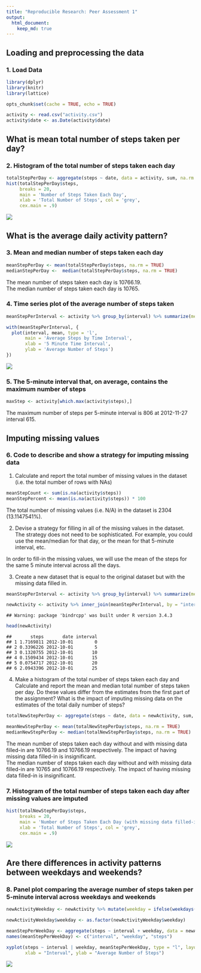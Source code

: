 ```yaml
---
title: "Reproducible Research: Peer Assessment 1"
output: 
  html_document:
    keep_md: true
---
```



## Loading and preprocessing the data

### 1. Load Data


```r
library(dplyr)
library(knitr)
library(lattice)

opts_chunk$set(cache = TRUE, echo = TRUE)
```


```r
activity <- read.csv("activity.csv")
activity$date <- as.Date(activity$date)
```

## What is mean total number of steps taken per day?

### 2. Histogram of the total number of steps taken each day


```r
totalStepPerDay <- aggregate(steps ~ date, data = activity, sum, na.rm = TRUE)
hist(totalStepPerDay$steps, 
     breaks = 20,
     main = 'Number of Steps Taken Each Day',
     xlab = 'Total Number of Steps', col = 'grey',
     cex.main = .9)
```

![](PA1_template_files/figure-html/unnamed-chunk-3-1.png)<!-- -->

## What is the average daily activity pattern?

### 3. Mean and median number of steps taken each day


```r
meanStepPerDay <- mean(totalStepPerDay$steps, na.rm = TRUE)
medianStepPerDay <-  median(totalStepPerDay$steps, na.rm = TRUE)
```

The mean number of steps taken each day is 10766.19.  
The median number of steps taken each day is 10765.

### 4. Time series plot of the average number of steps taken


```r
meanStepPerInterval <- activity %>% group_by(interval) %>% summarize(mean = mean(steps, na.rm = TRUE))

with(meanStepPerInterval, {
  plot(interval, mean, type = 'l',
       main = 'Average Steps by Time Interval',
       xlab = '5 Minute Time Interval',
       ylab = 'Average Number of Steps')
})
```

![](PA1_template_files/figure-html/unnamed-chunk-5-1.png)<!-- -->

### 5. The 5-minute interval that, on average, contains the maximum number of steps


```r
maxStep <- activity[which.max(activity$steps),]
```

The maximum number of steps per 5-minute interval is 806 at 2012-11-27 interval 615.

## Imputing missing values

### 6. Code to describe and show a strategy for imputing missing data

1. Calculate and report the total number of missing values in the dataset (i.e. the total number of rows with NAs)


```r
meanStepCount <- sum(is.na(activity$steps))
meanStepPercent <- mean(is.na(activity$steps)) * 100
```

The total number of missing values (i.e. N/A) in the dataset is 2304 (13.1147541%).

2. Devise a strategy for filling in all of the missing values in the dataset. The strategy does not need to be sophisticated. For example, you could use the mean/median for that day, or the mean for that 5-minute interval, etc.

In order to fill-in the missing values, we will use the mean of the steps for the same 5 minute interval across all the days.

3. Create a new dataset that is equal to the original dataset but with the missing data filled in.


```r
meanStepPerInterval <- activity %>% group_by(interval) %>% summarize(mean = mean(steps, na.rm = TRUE))

newActivity <- activity %>% inner_join(meanStepPerInterval, by = "interval") %>% mutate(steps = ifelse(is.na(steps), mean, steps)) %>% select(steps, date, interval) 
```

```
## Warning: package 'bindrcpp' was built under R version 3.4.3
```

```r
head(newActivity)
```

```
##       steps       date interval
## 1 1.7169811 2012-10-01        0
## 2 0.3396226 2012-10-01        5
## 3 0.1320755 2012-10-01       10
## 4 0.1509434 2012-10-01       15
## 5 0.0754717 2012-10-01       20
## 6 2.0943396 2012-10-01       25
```

4. Make a histogram of the total number of steps taken each day and Calculate and report the mean and median total number of steps taken per day. Do these values differ from the estimates from the first part of the assignment? What is the impact of imputing missing data on the estimates of the total daily number of steps?


```r
totalNewStepPerDay <- aggregate(steps ~ date, data = newActivity, sum, na.rm = TRUE)

meanNewStepPerDay <- mean(totalNewStepPerDay$steps, na.rm = TRUE)
medianNewStepPerDay <- median(totalNewStepPerDay$steps, na.rm = TRUE)
```

The mean number of steps taken each day without and with missing data filled-in are 10766.19 and 10766.19 respectively. The impact of having missing data filled-in is insignificant.  
The median number of steps taken each day without and with  missing data filled-in are 10765 and 10766.19 respectively. The impact of having missing data filled-in is insignificant. 

### 7. Histogram of the total number of steps taken each day after missing values are imputed


```r
hist(totalNewStepPerDay$steps, 
     breaks = 20,
     main = 'Number of Steps Taken Each Day (with missing data filled-in',
     xlab = 'Total Number of Steps', col = 'grey',
     cex.main = .9)
```

![](PA1_template_files/figure-html/unnamed-chunk-10-1.png)<!-- -->

## Are there differences in activity patterns between weekdays and weekends?

### 8. Panel plot comparing the average number of steps taken per 5-minute interval across weekdays and weekends


```r
newActivityWeekday <- newActivity %>% mutate(weekday = ifelse(weekdays(date) %in% c("Saturday", "Sunday"), "weekend", "weekday"))

newActivityWeekday$weekday <- as.factor(newActivityWeekday$weekday)

meanStepPerWeekDay <- aggregate(steps ~ interval + weekday, data = newActivityWeekday, mean)
names(meanStepPerWeekDay) <- c("interval", "weekday", "steps")

xyplot(steps ~ interval | weekday, meanStepPerWeekDay, type = "l", layout = c(1, 2), 
       xlab = "Interval", ylab = "Average Number of Steps")
```

![](PA1_template_files/figure-html/unnamed-chunk-11-1.png)<!-- -->

